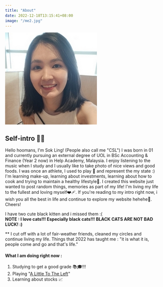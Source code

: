 ```yaml
---
title: "About"
date: 2022-12-18T13:15:41+08:00
image: "/me2.jpg"
---
```


<div class="container p-0">
<div class="row">
<div class="col-3">
    <img src="/me2.jpg" class="w-100"/>
</div>
<div class="col-9">
    <h2>Self-intro 😶‍🌫️</h2>
    <p>
    Hello hoomans, I'm Sok Ling! (People also call me "CSL") I was born in 01 and currently pursuing an external degree of UOL in BSc Accounting & Finance (Year 2 now) in Help Academy, Malaysia. I enjoy listening to the music when I study and I usually like to take photo of nice views and good foods. I was once an athlete, I used to play 🏀 and represent the my state :) I'm learning make-up, learning about investments, learning about how to cook and trying to maintain a healthy lifestyle🤪. I created this website just wanted to post random things, memories as part of my life! I'm living my life to the fullest and loving myself❤️‍🩹. If you're reading to my intro right now, i wish you all the best in life and continue to explore my website hehehe💫. Cheers! 
    </p>
</div>
</div>
</div>

I have two cute black kitten and i missed them :(  
**NOTE : I love cats!!! Especially black cats!!! BLACK CATS ARE NOT BAD LUCK! :)**

\*\* I cut off with a lot of fair-weather friends, cleaned my circles and continue living my life. Things that 2022 has taught me : "it is what it is, people come and go and that's life."

#### What I am doing right now :

1. Studying to get a good grade 📚🎓!!!
2. Playing "[A Little To The Left](https://store.steampowered.com/app/1629520/A_Little_to_the_Left/)"
3. Learning about stocks 📈
